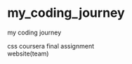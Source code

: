 # my_coding_journey
my coding journey
<!DOCTYPE html/>
<html>
<head>
<style>
    a{
        display:inline-block;
        width:50%;
        height:60px;
        text-decoration:none;


    }
</style>
</head>
<body>
<a title="team" target="_blank"href="https://nathnael1.github.io/my_coding_journey/site/css%20trial/1/week%204/teams.html">  css coursera final assignment website(team)</a>
</body>
</html>
